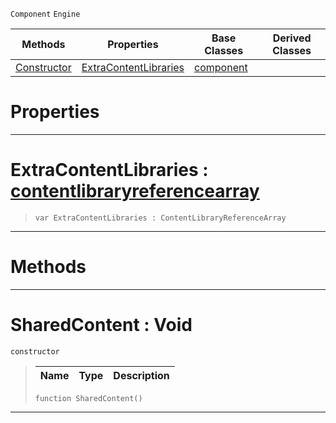  `Component` `Engine`



|Methods|Properties|Base Classes|Derived Classes|
|---|---|---|---|
|[ Constructor](https://plasmaengine.github.io/PlasmaDocs/Plasma1/C++/code_reference/class_reference/sharedcontent.markdown#sharedcontent-void)|[ ExtraContentLibraries](https://plasmaengine.github.io/PlasmaDocs/Plasma1/C++/code_reference/class_reference/sharedcontent.markdown#extracontentlibraries-ze)|[component](https://plasmaengine.github.io/PlasmaDocs/Plasma1/C++/code_reference/class_reference/component.markdown)| |


 #  Properties


---  
 #  ExtraContentLibraries : [contentlibraryreferencearray](https://plasmaengine.github.io/PlasmaDocs/Plasma1/C++/code_reference/class_reference/contentlibraryreferencearray.markdown)

> 
> ``` lang=cpp, name=Lightning
> var ExtraContentLibraries : ContentLibraryReferenceArray


---  
 #  Methods


---  
 #  SharedContent : Void

 `constructor`

> 
> |Name|Type|Description|
> |---|---|---|
> ``` lang=cpp, name=Lightning
> function SharedContent()
> ``` 


---  
 

 